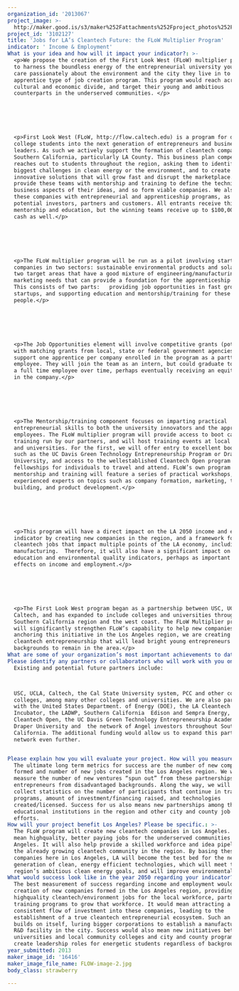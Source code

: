 ```yaml
---
organization_id: '2013067'
project_image: >-
  http://maker.good.is/s3/maker%252Fattachments%252Fproject_photos%252Fimages%252F16416%252Fdisplay%252FFLOW-image-2.jpg=c570x385
project_id: '3102127'
title: 'Jobs for LA’s Cleantech Future: the FLoW Multiplier Program'
indicator: ' Income & Employment'
What is your idea and how will it impact your indicator?: >-
  <p>We propose the creation of the First Look West (FLoW) multiplier program,
  to harness the boundless energy of the entrepreneurial university youth who
  care passionately about the environment and the city they live in to anchor an
  apprentice type of job creation program. This program would reach across the
  cultural and economic divide, and target their young and ambitious
  counterparts in the underserved communities. </p>






  <p>First Look West (FLoW, http://flow.caltech.edu) is a program for developing
  college students into the next generation of entrepreneurs and business
  leaders. As such we actively support the formation of cleantech companies in
  Southern California, particularly LA County. This business plan competition
  reaches out to students throughout the region, asking them to identify the
  biggest challenges in clean energy or the environment, and to create
  innovative solutions that will grow fast and disrupt the marketplace. We
  provide these teams with mentorship and training to define the technical and
  business aspects of their ideas, and so form viable companies. We also connect
  these companies with entrepreneurial and apprenticeship programs, as well as
  potential investors, partners and customers. All entrants receive this
  mentorship and education, but the winning teams receive up to $100,000.00 in
  cash as well.</p>






  <p>The FLoW multiplier program will be run as a pilot involving startup
  companies in two sectors: sustainable environmental products and solar energy,
  two target areas that have a good mixture of engineering/manufacturing and
  marketing needs that can provide a foundation for the apprenticeship program.
  This consists of two parts:   providing job opportunities in fast growing new
  startups, and supporting education and mentorship/training for these young
  people.</p>






  <p>The Job Opportunities element will involve competitive grants (potentially
  with matching grants from local, state or federal government agencies) to
  support one apprentice per company enrolled in the program as a parttime
  employee. They will join the team as an intern, but could graduate to becoming
  a full time employee over time, perhaps eventually receiving an equity share
  in the company.</p>






  <p>The Mentorship/training component focuses on imparting practical
  entrepreneurial skills to both the university innovators and the apprentice
  employees. The FLoW multiplier program will provide access to boot camp
  training run by our partners, and will host training events at local colleges
  and universities. For the first, we will offer entry to excellent boot camps
  such as the UC Davis Green Technology Entrepreneurship Program or Draper
  University, and access to the wellestablished Cleantech Open program and award
  fellowships for individuals to travel and attend. FLoW’s own program of
  mentorship and training will feature a series of practical workshops, given by
  experienced experts on topics such as company formation, marketing, team
  building, and product development.</p>






  <p>This program will have a direct impact on the LA 2050 income and employment
  indicator by creating new companies in the region, and a framework for placing
  cleantech jobs that impact multiple points of the LA economy, including
  manufacturing.  Therefore, it will also have a significant impact on the
  education and environmental quality indicators, perhaps as important as the
  effects on income and employment.</p>






  <p>The First Look West program began as a partnership between USC, UCLA, and
  Caltech, and has expanded to include colleges and universities throughout the
  Southern California region and the west coast. The FLoW Multiplier program
  will significantly strengthen FLoW’s capability to help new companies form. By
  anchoring this initiative in the Los Angeles region, we are creating a hub for
  cleantech entrepreneurship that will lead bright young entrepreneurs from many
  backgrounds to remain in the area.</p>
What are some of your organization’s most important achievements to date?: "<p>FLoW was created in October of 2011, and the first mentorship program and competition took place in the spring of 2012. As a result of that first operational cycle, we were able to leverage limited government support from the DOE into a vehicle that has attracted widespread stakeholder support and partnerships of benefit to young entrepreneurs, the cleantech workforce and ultimately the economy. Some numbers from the first year of the competition best illustrate our organization’s achivements:</p>\n\n\n\n\n\n<p>\tThe competition drew 83 teams from 34 universities throughout the west coast, including more than 20 from Southern California</p>\n\n\n\n\n\n<p>\tYoung entrepreneurs developing energy from waste water treatment, robots for cleaning solar panels and solar cell films with 20% more efficiency took the top prizes at the regional finals competition.</p>\n\n\n\n\n\n<p>\tFifteen teams continued after  the competition to form new companies</p>\n\n\n\n\n\n<p>\tFour raised additional money, as much as $250,000, directly from their connection to FLoW.</p>\n\n\n\n\n\n<p>\tJobs created: based on the first year exit survey, 23 of these early stage ventures, intended to add 110 jobs over the following 18 months, according to a survey.   </p>\n\n\n\n\n\n<p>\tTeams from Flow have proceeded to join in regional and national business development programs, including the LA Cleantech Incubator, the Cleantech Open, and the UC Davis Green Technology Entrepreneurship Academy.</p>\n\n\n\n\n\n<p>\tThe program established a dual track program embracing Business Ready and Transformational Idea Award tracks to ensure great student ideas don’t get lost for lack of support</p>\n\n\n\n\n\n<p>\tThe program achieved a partnership with the Southern California utilities, who are looking for technologies and talent</p>"
Please identify any partners or collaborators who will work with you on this project.: >+
  Existing and potential future partners include:



  USC, UCLA, Caltech, the Cal State University system, PCC and other community
  colleges, among many other colleges and universities. We are also partnered
  with the United States Department. of Energy (DOE), the LA Cleantech
  Incubator, the LADWP, Southern California  Edison and Sempra Energy, the
  Cleantech Open, the UC Davis Green Technology Entrepreneurship Academy, and
  Draper University and  the network of Angel investors throughout Southern
  California. The additional funding would allow us to expand this partnership
  network even further.


Please explain how you will evaluate your project. How will you measure success?: >-
  The ultimate long term metrics for success are the number of new companies
  formed and number of new jobs created in the Los Angeles region. We will also
  measure the number of new ventures “spun out” from these partnerships by young
  entrepreneurs from disadvantaged backgrounds. Along the way, we will also
  collect statistics on the number of participants that continue in training
  programs, amount of investment/financing raised, and technologies
  created/licensed. Success for us also means new partnerships among the
  educational institutions in the region and other city and county job creation
  efforts.
How will your project benefit Los Angeles? Please be specific.: >-
  The FLoW program will create new cleantech companies in Los Angeles. This will
  mean highquality, better paying jobs for the underserved communities in Los
  Angeles. It will also help provide a skilled workforce and idea pipeline for
  the already growing cleantech community in the region. By basing these
  companies here in Los Angeles, LA will become the test bed for the next
  generation of clean, energy efficient technologies, which will meet the
  region’s ambitious clean energy goals, and will improve environmental quality.
What would success look like in the year 2050 regarding your indicator?: >-
  The best measurement of success regarding income and employment would be the
  creation of new companies formed in the Los Angeles region, providing
  highquality cleantech/environment jobs for the local workforce, partnered with
  training programs to grow that workforce. It would mean attracting a
  consistent flow of investment into these companies, leading to the
  establishment of a true cleantech entrepreneurial ecosystem. Such an ecosystem
  builds on itself, luring bigger corporations to establish a manufacturing or
  R&D facility in the city. Success would also mean new initiatives between the
  universities and local community colleges and city and county programs to
  create leadership roles for energetic students regardless of background.
year_submitted: 2013
maker_image_id: '16416'
maker_image_file_name: FLOW-image-2.jpg
body_class: strawberry

---
```

